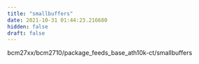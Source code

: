```yaml
---
title: "smallbuffers"
date: 2021-10-31 01:44:23.216680
hidden: false
draft: false
---
```


bcm27xx/bcm2710/package_feeds_base_ath10k-ct/smallbuffers

